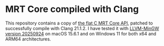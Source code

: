 # MRT Core compiled with Clang

This repository contains a copy of [the flat C MRT Core API](https://github.com/microsoft/WindowsAppSDK/tree/main/dev/MRTCore/mrt),
patched to successfully compile with Clang 21.1.2. I have tested it with [LLVM-MinGW version 20250924](https://github.com/mstorsjo/llvm-mingw/releases/tag/20250924)
on macOS 15.6.1 and on Windows 11 for both x64 and ARM64 architectures.

